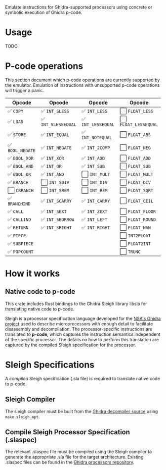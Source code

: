 Emulate instructions for Ghidra-supported processors using concrete or symbolic execution of Ghidra p-code.

# Usage

TODO

# P-code operations

This section document which p-code operations are currently supported by the emulator. Emulation of instructions with unsupported p-code operations will trigger a panic.

| Opcode                             | Opcode                                | Opcode                               | Opcode                                 |
| ---------------------------------- | ------------------------------------- | -------------------------------------| -------------------------------------  |
| :white_check_mark:   `COPY`        | :white_check_mark:   `INT_SLESS`      | :white_check_mark:   `INT_LESS`      | :white_large_square: `FLOAT_LESS`      |
| :white_check_mark:   `LOAD`        | :white_check_mark:   `INT_SLESSEQUAL` | :white_check_mark:   `INT_LESSEQUAL` | :white_large_square: `FLOAT_LESSEQUAL` |
| :white_check_mark:   `STORE`       | :white_check_mark:   `INT_EQUAL`      | :white_check_mark:   `INT_NOTEQUAL`  | :white_large_square: `FLOAT_ABS`       |
| :white_check_mark:   `BOOL_NEGATE` | :white_check_mark:   `INT_NEGATE`     | :white_check_mark:   `INT_2COMP`     | :white_large_square: `FLOAT_NEG`       |
| :white_check_mark:   `BOOL_XOR`    | :white_check_mark:   `INT_XOR`        | :white_check_mark:   `INT_ADD`       | :white_large_square: `FLOAT_ADD`       |
| :white_check_mark:   `BOOL_AND`    | :white_check_mark:   `INT_OR`         | :white_check_mark:   `INT_SUB`       | :white_large_square: `FLOAT_SUB`       |
| :white_check_mark:   `BOOL_OR`     | :white_check_mark:   `INT_AND`        | :white_large_square: `INT_MULT`      | :white_large_square: `FLOAT_MULT`      |
| :white_check_mark:   `BRANCH`      | :white_large_square: `INT_SDIV`       | :white_large_square: `INT_DIV`       | :white_large_square: `FLOAT_DIV`       |
| :white_large_square: `CBRANCH`     | :white_large_square: `INT_SREM`       | :white_large_square: `INT_REM`       | :white_large_square: `FLOAT_SQRT`      |
| :white_check_mark:   `BRANCHIND`   | :white_check_mark:   `INT_SCARRY`     | :white_check_mark:   `INT_CARRY`     | :white_large_square: `FLOAT_CEIL`      |
| :white_check_mark:   `CALL`        | :white_check_mark:   `INT_SEXT`       | :white_check_mark:   `INT_ZEXT`      | :white_large_square: `FLOAT_FLOOR`     |
| :white_check_mark:   `CALLIND`     | :white_check_mark:   `INT_SBORROW`    | :white_check_mark:   `INT_LEFT`      | :white_large_square: `FLOAT_ROUND`     |
| :white_check_mark:   `RETURN`      | :white_check_mark:   `INT_SRIGHT`     | :white_check_mark:   `INT_RIGHT`     | :white_large_square: `FLOAT_NAN`       |
| :white_check_mark:   `PIECE`       |                                       |                                      | :white_large_square: `INT2FLOAT`       |
| :white_check_mark:   `SUBPIECE`    |                                       |                                      | :white_large_square: `FLOAT2INT`       |
| :white_check_mark:   `POPCOUNT`    |                                       |                                      | :white_large_square: `TRUNC`           |

# How it works

## Native code to p-code

This crate includes Rust bindings to the Ghidra Sleigh library libsla for translating native code to p-code.

Sleigh is a processor specification language developed for the [NSA's Ghidra project](https://github.com/NationalSecurityAgency/ghidra) used to describe microprocessors with enough detail to facilitate disassembly and decompilation. The processor-specific instructions are translated to **p-code**, which captures the instruction semantics independent of the specific processor. The details on how to perform this translation are captured by the compiled Sleigh specification for the processor.

# Sleigh Specifications

A _compiled_ Sleigh specification (.sla file) is required to translate native code to p-code.

## Sleigh Compiler

The sleigh compiler must be built from the [Ghidra decompiler source](https://github.com/NationalSecurityAgency/ghidra/blob/stable/Ghidra/Features/Decompiler/src/decompile/cpp) using `make sleigh_opt`.

## Compile Sleigh Processor Specification (.slaspec)

The relevant .slaspec file must be compiled using the Sleigh compiler to generate the appropriate .sla file for the target architecture. Existing .slaspec files can be found in the [Ghidra processors repository](https://github.com/NationalSecurityAgency/ghidra/tree/stable/Ghidra/Processors).
